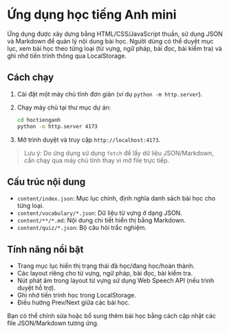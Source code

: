 # Ứng dụng học tiếng Anh mini

Ứng dụng được xây dựng bằng HTML/CSS/JavaScript thuần, sử dụng JSON và Markdown để quản lý nội dung bài học. Người dùng có thể duyệt mục lục, xem bài học theo từng loại (từ vựng, ngữ pháp, bài đọc, bài kiểm tra) và ghi nhớ tiến trình thông qua LocalStorage.

## Cách chạy

1. Cài đặt một máy chủ tĩnh đơn giản (ví dụ `python -m http.server`).
2. Chạy máy chủ tại thư mục dự án:

   ```bash
   cd hoctienganh
   python -m http.server 4173
   ```

3. Mở trình duyệt và truy cập `http://localhost:4173`.

> Lưu ý: Do ứng dụng sử dụng `fetch` để lấy dữ liệu JSON/Markdown, cần chạy qua máy chủ tĩnh thay vì mở file trực tiếp.

## Cấu trúc nội dung

- `content/index.json`: Mục lục chính, định nghĩa danh sách bài học cho từng loại.
- `content/vocabulary/*.json`: Dữ liệu từ vựng ở dạng JSON.
- `content/**/*.md`: Nội dung chi tiết hiển thị bằng Markdown.
- `content/quiz/*.json`: Bộ câu hỏi trắc nghiệm.

## Tính năng nổi bật

- Trang mục lục hiển thị trạng thái đã học/đang học/hoàn thành.
- Các layout riêng cho từ vựng, ngữ pháp, bài đọc, bài kiểm tra.
- Nút phát âm trong layout từ vựng sử dụng Web Speech API (nếu trình duyệt hỗ trợ).
- Ghi nhớ tiến trình học trong LocalStorage.
- Điều hướng Prev/Next giữa các bài học.

Bạn có thể chỉnh sửa hoặc bổ sung thêm bài học bằng cách cập nhật các file JSON/Markdown tương ứng.
